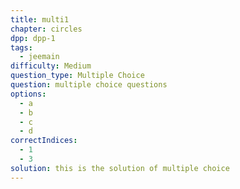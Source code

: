 ```yaml
---
title: multi1
chapter: circles
dpp: dpp-1
tags:
  - jeemain
difficulty: Medium
question_type: Multiple Choice
question: multiple choice questions
options:
  - a
  - b
  - c
  - d
correctIndices:
  - 1
  - 3
solution: this is the solution of multiple choice
---
```

